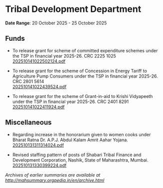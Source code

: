 # Tribal Development Department

**Date Range**: 20 October 2025 - 25 October 2025


## Funds
- To release grant for scheme of committed expenditure schemes under the TSP in financial year 2025-26. CRC 2225 1025\
  [202510141022502124.pdf](https://gr.maharashtra.gov.in/Site/Upload/Government%20Resolutions/English/202510141022502124.pdf)

- To release grant for the scheme of Concession in Energy Tariff to  Agriculture Pump Consumers under the TSP in financial year 2025-26. CRC 2801 5614\
  [202510141022439524.pdf](https://gr.maharashtra.gov.in/Site/Upload/Government%20Resolutions/English/202510141022439524.pdf)

- To release grant for the scheme of Grant-in-aid to Krishi  Vidyapeeth under the TSP in financial year 2025-26. CRC 2401 8291\
  [202510141022411924.pdf](https://gr.maharashtra.gov.in/Site/Upload/Government%20Resolutions/English/202510141022411924.pdf)

## Miscellaneous
- Regarding increase in the honorarium given to women cooks under Bharat Ratna Dr. A.P.J. Abdul Kalam Amrit Aahar Yojana.\
  [202510131311314024.pdf](https://gr.maharashtra.gov.in/Site/Upload/Government%20Resolutions/English/202510131311314024.....pdf)

- Revised staffing pattern of posts of Shabari Tribal Finance and Development Corporation, Nashik, State of Maharashtra, Mumbai.\
  [202510131330399224.pdf](https://gr.maharashtra.gov.in/Site/Upload/Government%20Resolutions/English/202510131330399224.pdf)


*Archives of earlier summaries are available at http://mahsummary.orgpedia.in/en/archive.html*